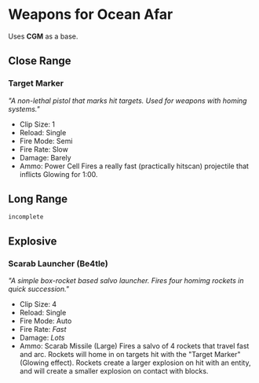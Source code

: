 # Weapons for Ocean Afar
Uses **CGM** as a base.
## Close Range
### Target Marker
*"A non-lethal pistol that marks hit targets.
Used for weapons with homing systems."*
- Clip Size: 1
- Reload: Single
- Fire Mode: Semi
- Fire Rate: Slow
- Damage: Barely
- Ammo: Power Cell
Fires a really fast (practically hitscan) projectile that inflicts Glowing for 1:00.
## Long Range
`incomplete`
## Explosive
### Scarab Launcher (Be4tle)
*"A simple box-rocket based salvo launcher.
Fires four homimg rockets in quick succession."*
- Clip Size: 4
- Reload: Single
- Fire Mode: Auto
- Fire Rate: *Fast*
- Damage: *Lots*
- Ammo: Scarab Missile (Large)
Fires a salvo of 4 rockets that travel fast and arc. Rockets will home in on targets hit with the "Target Marker" (Glowing effect). Rockets create a larger explosion on hit with an entity, and will create a smaller explosion on contact with blocks.
